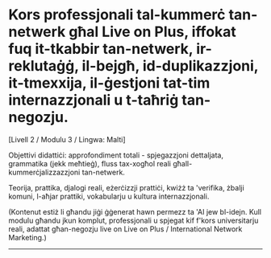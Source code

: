 # Kors professjonali tal-kummerċ tan-netwerk għal Live on Plus, iffokat fuq it-tkabbir tan-netwerk, ir-reklutaġġ, il-bejgħ, id-duplikazzjoni, it-tmexxija, il-ġestjoni tat-tim internazzjonali u t-taħriġ tan-negozju.


[Livell 2 / Modulu 3 / Lingwa: Malti]

Objettivi didattiċi: approfondiment totali - spjegazzjoni dettaljata, grammatika (jekk meħtieġ), fluss tax-xogħol reali għall-kummerċjalizzazzjoni tan-netwerk.

Teorija, prattika, djalogi reali, eżerċizzji prattiċi, kwiżż ta 'verifika, żbalji komuni, l-aħjar prattiki, vokabularju u kultura internazzjonali.


(Kontenut estiż li għandu jiġi ġġenerat hawn permezz ta 'AI jew bl-idejn. Kull modulu għandu jkun komplut, professjonali u spjegat kif f'kors universitarju reali, adattat għan-negozju live on Live on Plus / International Network Marketing.)

---